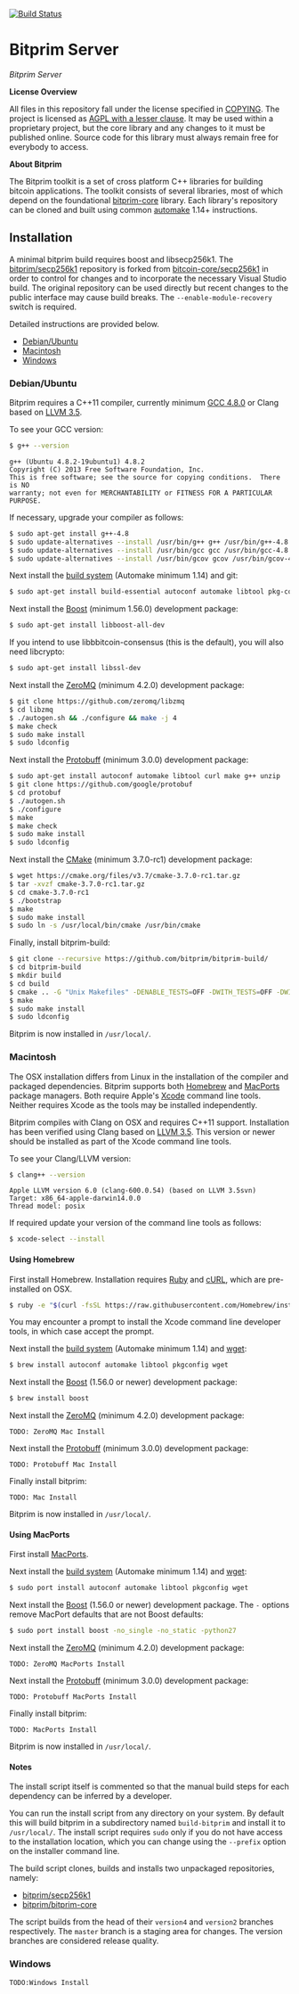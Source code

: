[![Build Status](https://travis-ci.org/bitprim/bitprim-server?branch=master)](https://travis-ci.org/bitprim/bitprim-server)

# Bitprim Server

*Bitprim Server*

**License Overview**


All files in this repository fall under the license specified in [COPYING](COPYING). The project is licensed as [AGPL with a lesser clause](https://wiki.unsystem.net/en/index.php/Libbitcoin/License). It may be used within a proprietary project, but the core library and any changes to it must be published online. Source code for this library must always remain free for everybody to access.

**About Bitprim**

The Bitprim toolkit is a set of cross platform C++ libraries for building bitcoin applications. The toolkit consists of several libraries, most of which depend on the foundational [bitprim-core](https://github.com/bitprim/bitprim-core) library. Each library's repository can be cloned and built using common [automake](http://www.gnu.org/software/automake) 1.14+ instructions. 

## Installation

A minimal bitprim build requires boost and libsecp256k1. The [bitprim/secp256k1](https://github.com/bitprim/secp256k1) repository is forked from [bitcoin-core/secp256k1](https://github.com/bitcoin-core/secp256k1) in order to control for changes and to incorporate the necessary Visual Studio build. The original repository can be used directly but recent changes to the public interface may cause build breaks. The `--enable-module-recovery` switch is required.

Detailed instructions are provided below.
  * [Debian/Ubuntu](#debianubuntu)
  * [Macintosh](#macintosh)
  * [Windows](#windows)

### Debian/Ubuntu

Bitprim requires a C++11 compiler, currently minimum [GCC 4.8.0](https://gcc.gnu.org/projects/cxx0x.html) or Clang based on [LLVM 3.5](http://llvm.org/releases/3.5.0/docs/ReleaseNotes.html).

To see your GCC version:
```sh
$ g++ --version
```
```
g++ (Ubuntu 4.8.2-19ubuntu1) 4.8.2
Copyright (C) 2013 Free Software Foundation, Inc.
This is free software; see the source for copying conditions.  There is NO
warranty; not even for MERCHANTABILITY or FITNESS FOR A PARTICULAR PURPOSE.
```
If necessary, upgrade your compiler as follows:
```sh
$ sudo apt-get install g++-4.8
$ sudo update-alternatives --install /usr/bin/g++ g++ /usr/bin/g++-4.8 50
$ sudo update-alternatives --install /usr/bin/gcc gcc /usr/bin/gcc-4.8 50
$ sudo update-alternatives --install /usr/bin/gcov gcov /usr/bin/gcov-4.8 50
```
Next install the [build system](http://wikipedia.org/wiki/GNU_build_system) (Automake minimum 1.14) and git:
```sh
$ sudo apt-get install build-essential autoconf automake libtool pkg-config git 
```
Next install the [Boost](http://www.boost.org) (minimum 1.56.0) development package:
```sh
$ sudo apt-get install libboost-all-dev
```
If you intend to use libbbitcoin-consensus (this is the default), you will also need libcrypto:
```sh
$ sudo apt-get install libssl-dev
```
Next install the [ZeroMQ](http://zeromq.org/) (minimum 4.2.0) development package:
```sh
$ git clone https://github.com/zeromq/libzmq
$ cd libzmq
$ ./autogen.sh && ./configure && make -j 4
$ make check
$ sudo make install
$ sudo ldconfig
```

Next install the [Protobuff](https://github.com/google/protobuf) (minimum 3.0.0) development package:
```sh
$ sudo apt-get install autoconf automake libtool curl make g++ unzip
$ git clone https://github.com/google/protobuf
$ cd protobuf
$ ./autogen.sh 
$ ./configure
$ make
$ make check
$ sudo make install
$ sudo ldconfig
```

Next install the [CMake](https://cmake.org/) (minimum 3.7.0-rc1) development package:
```sh
$ wget https://cmake.org/files/v3.7/cmake-3.7.0-rc1.tar.gz
$ tar -xvzf cmake-3.7.0-rc1.tar.gz
$ cd cmake-3.7.0-rc1
$ ./bootstrap
$ make 
$ sudo make install
$ sudo ln -s /usr/local/bin/cmake /usr/bin/cmake
```

Finally, install bitprim-build:
```sh
$ git clone --recursive https://github.com/bitprim/bitprim-build/
$ cd bitprim-build
$ mkdir build
$ cd build
$ cmake .. -G "Unix Makefiles" -DENABLE_TESTS=OFF -DWITH_TESTS=OFF -DWITH_TOOLS=OFF -DCMAKE_BUILD_TYPE=Release
$ make
$ sudo make install
$ sudo ldconfig
```
Bitprim is now installed in `/usr/local/`.

### Macintosh

The OSX installation differs from Linux in the installation of the compiler and packaged dependencies. Bitprim supports both [Homebrew](http://brew.sh) and [MacPorts](https://www.macports.org) package managers. Both require Apple's [Xcode](https://developer.apple.com/xcode) command line tools. Neither requires Xcode as the tools may be installed independently.

Bitprim compiles with Clang on OSX and requires C++11 support. Installation has been verified using Clang based on [LLVM 3.5](http://llvm.org/releases/3.5.0/docs/ReleaseNotes.html). This version or newer should be installed as part of the Xcode command line tools.

To see your Clang/LLVM  version:
```sh
$ clang++ --version
```
```
Apple LLVM version 6.0 (clang-600.0.54) (based on LLVM 3.5svn)
Target: x86_64-apple-darwin14.0.0
Thread model: posix
```
If required update your version of the command line tools as follows:
```sh
$ xcode-select --install
```

#### Using Homebrew

First install Homebrew. Installation requires [Ruby](https://www.ruby-lang.org/en) and [cURL](http://curl.haxx.se), which are pre-installed on OSX.
```sh
$ ruby -e "$(curl -fsSL https://raw.githubusercontent.com/Homebrew/install/master/install)"
```
You may encounter a prompt to install the Xcode command line developer tools, in which case accept the prompt.

Next install the [build system](http://wikipedia.org/wiki/GNU_build_system) (Automake minimum 1.14) and [wget](http://www.gnu.org/software/wget):
```sh
$ brew install autoconf automake libtool pkgconfig wget
```
Next install the [Boost](http://www.boost.org) (1.56.0 or newer) development package:
```sh
$ brew install boost
```
Next install the [ZeroMQ](http://zeromq.org/) (minimum 4.2.0) development package:
```
TODO: ZeroMQ Mac Install
```
Next install the [Protobuff](https://github.com/google/protobuf) (minimum 3.0.0) development package:
```
TODO: Protobuff Mac Install
```
Finally install bitprim:
```
TODO: Mac Install
```
Bitprim is now installed in `/usr/local/`.

#### Using MacPorts

First install [MacPorts](https://www.macports.org/install.php).

Next install the [build system](http://wikipedia.org/wiki/GNU_build_system) (Automake minimum 1.14) and [wget](http://www.gnu.org/software/wget):
```sh
$ sudo port install autoconf automake libtool pkgconfig wget
```
Next install the [Boost](http://www.boost.org) (1.56.0 or newer) development package. The `-` options remove MacPort defaults that are not Boost defaults:
```sh
$ sudo port install boost -no_single -no_static -python27
```
Next install the [ZeroMQ](http://zeromq.org/) (minimum 4.2.0) development package:
```
TODO: ZeroMQ MacPorts Install
```
Next install the [Protobuff](https://github.com/google/protobuf) (minimum 3.0.0) development package:
```
TODO: Protobuff MacPorts Install
```
Finally install bitprim:
```
TODO: MacPorts Install
```
Bitprim is now installed in `/usr/local/`.

#### Notes

The install script itself is commented so that the manual build steps for each dependency can be inferred by a developer.

You can run the install script from any directory on your system. By default this will build bitprim in a subdirectory named `build-bitprim` and install it to `/usr/local/`. The install script requires `sudo` only if you do not have access to the installation location, which you can change using the `--prefix` option on the installer command line.

The build script clones, builds and installs two unpackaged repositories, namely:

- [bitprim/secp256k1](https://github.com/bitprim/secp256k1)
- [bitprim/bitprim-core](https://github.com/bitprim/bitprim-core)

The script builds from the head of their `version4` and `version2` branches respectively. The `master` branch is a staging area for changes. The version branches are considered release quality.

### Windows
```
TODO:Windows Install
```

